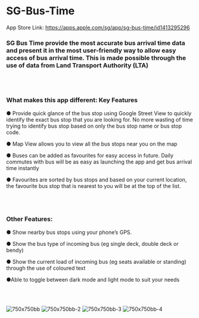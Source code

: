 # SG-Bus-Time

App Store Link: https://apps.apple.com/sg/app/sg-bus-time/id1413295296

### SG Bus Time provide the most accurate bus arrival time data and present it in the most user-friendly way to allow easy access of bus arrival time. This is made possible through the use of data from Land Transport Authority (LTA)


<br>
<br>


### What makes this app different: Key Features

● Provide quick glance of the bus stop using Google Street View to quickly identify the exact bus stop that you are looking for. No more wasting of time trying to identify bus stop based on only the bus stop name or bus stop code. 

● Map View allows you to view all the bus stops near you on the map 

● Buses can be added as favourites for easy access in future. Daily commutes with bus will be as easy as launching the app and get bus arrival time instantly 

● Favourites are sorted by bus stops and based on your current location, the favourite bus stop that is nearest to you will be at the top of the list. 

<br>
<br>

### Other Features: 

● Show nearby bus stops using your phone’s GPS. 

● Show the bus type of incoming bus (eg single deck, double deck or bendy)

● Show the current load of incoming bus (eg seats available or standing) through the use of coloured text

●Able to toggle between dark mode and light mode to suit your needs 

<br>
<br>

![750x750bb](https://user-images.githubusercontent.com/48687942/54546652-188ded80-49df-11e9-8947-641a665732de.jpeg)
![750x750bb-2](https://user-images.githubusercontent.com/48687942/54546679-293e6380-49df-11e9-8287-cd1812b1f108.jpeg)
![750x750bb-3](https://user-images.githubusercontent.com/48687942/54546724-3d826080-49df-11e9-8e97-b3cbd2e6c8dc.jpeg)
![750x750bb-4](https://user-images.githubusercontent.com/48687942/54546822-77ebfd80-49df-11e9-8ad6-8ce1f49c9bbd.jpeg)
